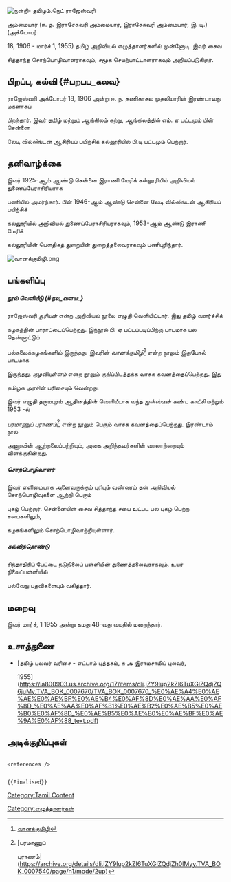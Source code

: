 ![நன்றி- தமிழம்.நெட்](ராஜேஸ்வரி_அம்மையார்.png "நன்றி- தமிழம்.நெட்") ராஜேஸ்வரி
அம்மையார் (ஈ. த. இராசேசுவரி அம்மையார், இராசேசுவரி அம்மையார், இ. டி.) (அக்டோபர்
18, 1906 - மார்ச் 1, 1955) தமிழ் அறிவியல் எழுத்தாளர்களில் முன்னோடி. இவர் சைவ
சித்தாந்த சொற்பொழிவாளராகவும், சமூக செயற்பாட்டாளராகவும் அறியப்படுகிறார்.

## பிறப்பு, கல்வி {#பறபப_கலவ}

ராஜேஸ்வரி அக்டோபர் 18, 1906 அன்று ஈ. ந. தணிகாசல முதலியாரின் இரண்டாவது மகளாகப்
பிறந்தார். இவர் தமிழ் மற்றும் ஆங்கிலம் கற்று, ஆங்கிலத்தில் எம். ஏ பட்டமும் பின் சென்னை
லேடி வில்லிங்டன் ஆசிரியப் பயிற்சிக் கல்லூரியில் பி.டி பட்டமும் பெற்றார்.

## தனிவாழ்க்கை

இவர் 1925-ஆம் ஆண்டு சென்னை இராணி மேரிக் கல்லூரியில் அறிவியல் துணைப்பேராசிரியராக
பணியில் அமர்ந்தார். பின் 1946-ஆம் ஆண்டு சென்னை லேடி வில்லிங்டன் ஆசிரியப் பயிற்சிக்
கல்லூரியில் அறிவியல் துணைப்பேராசிரியராகவும், 1953-ஆம் ஆண்டு இராணி மேரிக்
கல்லூரியின் பௌதிகத் துறையின் துறைத்தலைவராகவும் பணிபுரிந்தார்.
![](வானக்குமிழி.png "வானக்குமிழி.png")

## பங்களிப்பு

##### நூல் வெளியீடு {#நல_வளயட}

ராஜேஸ்வரி *சூரியன்* என்ற அறிவியல் நூலை எழுதி வெளியிட்டார். இது தமிழ் வளர்ச்சிக்
கழகத்தின் பாராட்டைப்பெற்றது. இந்நூல் பி. ஏ பட்டப்படிப்பிற்கு பாடமாக பல தென்னாட்டுப்
பல்கலைக்கழகங்களில் இருந்தது. இவரின் *வானக்குமிழி*[^1] என்ற நூலும் இதுபோல் பாடமாக
இருந்தது. *குழவியுள்ளம்* என்ற நூலும் குறிப்பிடத்தக்க வாசக கவனத்தைப்பெற்றது. இது
தமிழக அரசின் பரிசையும் வென்றது.

இவர் எழுதி தருமபுரம் ஆதினத்தின் வெளியீடாக வந்த *ஐன்ஸ்டீன் கண்ட காட்சி* மற்றும் 1953 -ல்
*பரமாணுப் புராணம்*[^2] என்ற நூலும் பெரும் வாசக கவனத்தைப்பெற்றது. இரண்டாம் நூல்
அணுவின் ஆற்றலைப்பற்றியும், அதை அறிந்தவர்களின் வரலாற்றையும் விளக்குகின்றது.

##### சொற்பொழிவாளர்

இவர் எளிமையாக அனைவருக்கும் புரியும் வண்ணம் தன் அறிவியல் சொற்பொழிவுகளை ஆற்றி பெரும்
புகழ் பெற்றார். சென்னையின் சைவ சித்தாந்த சபை உட்பட பல புகழ் பெற்ற சபைகளிலும்,
கழகங்களிலும் சொற்பொழிவாற்றியுள்ளார்.

##### கல்வித்தொண்டு

சிந்தாதிரிப் பேட்டை நடுநிலைப் பள்ளியின் துணைத்தலைவராகவும், உயர் நிலைப்பள்ளியில்
பல்வேறு பதவிகளையும் வகித்தார்.

## மறைவு

இவர் மார்ச், 1 1955 அன்று தமது 48-வது வயதில் மறைந்தார்.

## உசாத்துணை

-   [தமிழ் புலவர் வரிசை - எட்டாம் புத்தகம், சு அ இராமசாமிப் புலவர்,
    1955](https://ia800903.us.archive.org/17/items/dli.jZY9lup2kZl6TuXGlZQdjZQ6juMy.TVA_BOK_0007670/TVA_BOK_0007670_%E0%AE%A4%E0%AE%AE%E0%AE%BF%E0%AE%B4%E0%AF%8D%E0%AE%AA%E0%AF%8D_%E0%AE%AA%E0%AF%81%E0%AE%B2%E0%AE%B5%E0%AE%B0%E0%AF%8D_%E0%AE%B5%E0%AE%B0%E0%AE%BF%E0%AE%9A%E0%AF%88_text.pdf)

## அடிக்குறிப்புகள்

```{=html}
<references />
```
```{=mediawiki}
{{Finalised}}
```
[Category:Tamil Content](Category:Tamil_Content "wikilink")
[Category:எழுத்தாளர்கள்](Category:எழுத்தாளர்கள் "wikilink")

[^1]: [வானக்குமிழி](https://www.tamildigitallibrary.in/book-detail?id=jZY9lup2kZl6TuXGlZQdjZpdjZp9&tag=%E0%AE%B5%E0%AE%BE%E0%AE%A9%E0%AE%95%E0%AF%8D%E0%AE%95%E0%AF%81%E0%AE%AE%E0%AE%BF%E0%AE%B4%E0%AE%BF#book1/)

[^2]: [பரமாணுப்
    புராணம்](https://archive.org/details/dli.jZY9lup2kZl6TuXGlZQdjZh0lMyy.TVA_BOK_0007540/page/n1/mode/2up)
